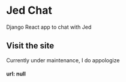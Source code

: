# Jed Chat
Django React app to chat with Jed

## Visit the site
Currently under maintenance, I do appologize
#### url: null
